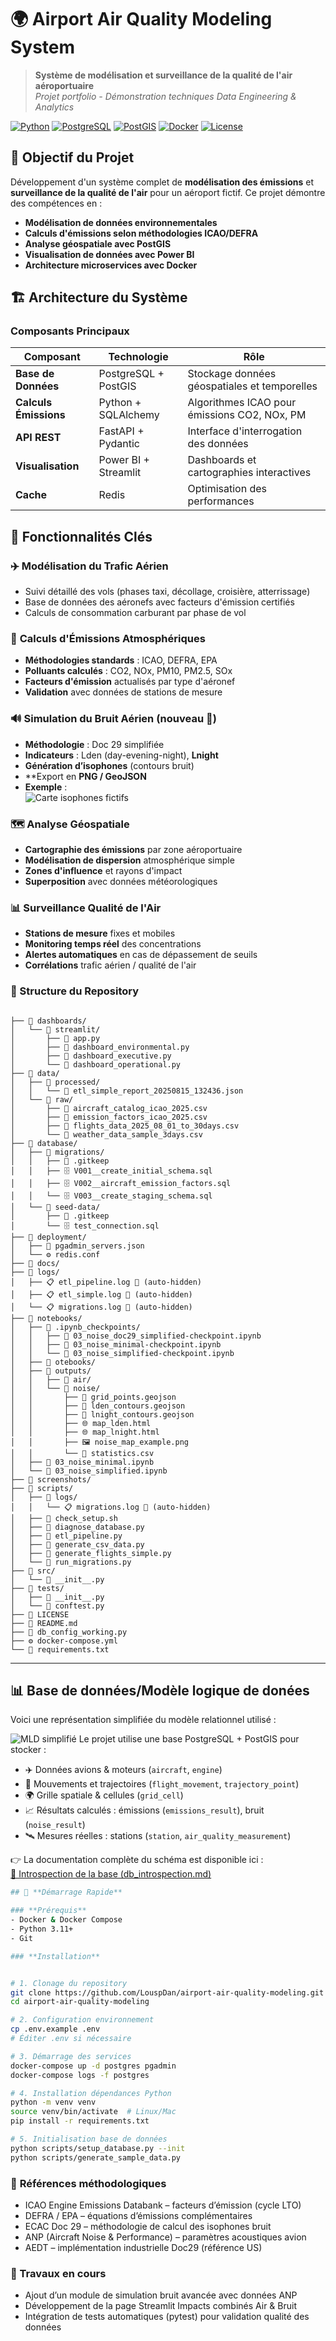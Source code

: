# 🌍 Airport Air Quality Modeling System

> **Système de modélisation et surveillance de la qualité de l'air aéroportuaire**  
> *Projet portfolio - Démonstration techniques Data Engineering & Analytics*

[![Python](https://img.shields.io/badge/Python-3.11+-blue.svg)](https://python.org)
[![PostgreSQL](https://img.shields.io/badge/PostgreSQL-15+-green.svg)](https://postgresql.org)
[![PostGIS](https://img.shields.io/badge/PostGIS-3.3+-orange.svg)](https://postgis.net)
[![Docker](https://img.shields.io/badge/Docker-Compose-blue.svg)](https://docker.com)
[![License](https://img.shields.io/badge/License-MIT-yellow.svg)](LICENSE)

## 🎯 **Objectif du Projet**

Développement d'un système complet de **modélisation des émissions** et **surveillance de la qualité de l'air** pour un aéroport fictif. Ce projet démontre des compétences en :

- **Modélisation de données environnementales**
- **Calculs d'émissions selon méthodologies ICAO/DEFRA** 
- **Analyse géospatiale avec PostGIS**
- **Visualisation de données avec Power BI**
- **Architecture microservices avec Docker**

## 🏗️ **Architecture du Système**

### **Composants Principaux**

| Composant | Technologie | Rôle |
|-----------|-------------|------|
| **Base de Données** | PostgreSQL + PostGIS | Stockage données géospatiales et temporelles |
| **Calculs Émissions** | Python + SQLAlchemy | Algorithmes ICAO pour émissions CO2, NOx, PM |
| **API REST** | FastAPI + Pydantic | Interface d'interrogation des données |
| **Visualisation** | Power BI + Streamlit | Dashboards et cartographies interactives |
| **Cache** | Redis | Optimisation des performances |

## 🌟 **Fonctionnalités Clés**

### ✈️ **Modélisation du Trafic Aérien**
- Suivi détaillé des vols (phases taxi, décollage, croisière, atterrissage)
- Base de données des aéronefs avec facteurs d'émission certifiés
- Calculs de consommation carburant par phase de vol

### 🧪 **Calculs d'Émissions Atmosphériques**
- **Méthodologies standards** : ICAO, DEFRA, EPA
- **Polluants calculés** : CO2, NOx, PM10, PM2.5, SOx
- **Facteurs d'émission** actualisés par type d'aéronef
- **Validation** avec données de stations de mesure

### 🔊 Simulation du Bruit Aérien (nouveau 🚀)
- **Méthodologie** : Doc 29 simplifiée  
- **Indicateurs** : Lden (day-evening-night), **Lnight**  
- **Génération d’isophones** (contours bruit)  
- **Export en **PNG / GeoJSON**  
- **Exemple** :  
  ![Carte isophones fictifs](outputs/noise/noise_map_example.png)

### 🗺️ **Analyse Géospatiale**
- **Cartographie des émissions** par zone aéroportuaire
- **Modélisation de dispersion** atmosphérique simple
- **Zones d'influence** et rayons d'impact
- **Superposition** avec données météorologiques

### 📊 **Surveillance Qualité de l'Air**
- **Stations de mesure** fixes et mobiles
- **Monitoring temps réel** des concentrations
- **Alertes automatiques** en cas de dépassement de seuils
- **Corrélations** trafic aérien / qualité de l'air

### 📁 Structure du Repository
```

├── 📁 dashboards/
│   └── 📁 streamlit/
│       ├── 🐍 app.py
│       ├── 🐍 dashboard_environmental.py
│       ├── 🐍 dashboard_executive.py
│       └── 🐍 dashboard_operational.py
├── 📁 data/
│   ├── 📁 processed/
│   │   └── 📄 etl_simple_report_20250815_132436.json
│   └── 📁 raw/
│       ├── 📄 aircraft_catalog_icao_2025.csv
│       ├── 📄 emission_factors_icao_2025.csv
│       ├── 📄 flights_data_2025_08_01_to_30days.csv
│       └── 📄 weather_data_sample_3days.csv
├── 📁 database/
│   ├── 📁 migrations/
│   │   ├── 📄 .gitkeep
│   │   ├── 🗄️ V001__create_initial_schema.sql
│   │   ├── 🗄️ V002__aircraft_emission_factors.sql
│   │   └── 🗄️ V003__create_staging_schema.sql
│   └── 📁 seed-data/
│       ├── 📄 .gitkeep
│       └── 🗄️ test_connection.sql
├── 📁 deployment/
│   ├── 📄 pgadmin_servers.json
│   └── ⚙️ redis.conf
├── 📁 docs/
├── 📁 logs/
│   ├── 📋 etl_pipeline.log 🚫 (auto-hidden)
│   ├── 📋 etl_simple.log 🚫 (auto-hidden)
│   └── 📋 migrations.log 🚫 (auto-hidden)
├── 📁 notebooks/
│   ├── 📁 .ipynb_checkpoints/
│   │   ├── 📓 03_noise_doc29_simplified-checkpoint.ipynb
│   │   ├── 📓 03_noise_minimal-checkpoint.ipynb
│   │   └── 📓 03_noise_simplified-checkpoint.ipynb
│   ├── 📁 otebooks/
│   ├── 📁 outputs/
│   │   ├── 📁 air/
│   │   └── 📁 noise/
│   │       ├── 📄 grid_points.geojson
│   │       ├── 📄 lden_contours.geojson
│   │       ├── 📄 lnight_contours.geojson
│   │       ├── 🌐 map_lden.html
│   │       ├── 🌐 map_lnight.html
│   │       ├── 🖼️ noise_map_example.png
│   │       └── 📄 statistics.csv
│   ├── 📓 03_noise_minimal.ipynb
│   └── 📓 03_noise_simplified.ipynb
├── 📁 screenshots/
├── 📁 scripts/
│   ├── 📁 logs/
│   │   └── 📋 migrations.log 🚫 (auto-hidden)
│   ├── 🐚 check_setup.sh
│   ├── 🐍 diagnose_database.py
│   ├── 🐍 etl_pipeline.py
│   ├── 🐍 generate_csv_data.py
│   ├── 🐍 generate_flights_simple.py
│   └── 🐍 run_migrations.py
├── 📁 src/
│   └── 🐍 __init__.py
├── 📁 tests/
│   ├── 🐍 __init__.py
│   └── 🐍 conftest.py
├── 📜 LICENSE
├── 📖 README.md
├── 🐍 db_config_working.py
├── ⚙️ docker-compose.yml
└── 📄 requirements.txt
```
---
## 📊 Base de données/Modèle logique de donées

Voici une représentation simplifiée du modèle relationnel utilisé :  

![MLD simplifié](docs/mld_detailed_schema.svg)
Le projet utilise une base PostgreSQL + PostGIS pour stocker :
- ✈️ Données avions & moteurs (`aircraft`, `engine`)
- 🛫 Mouvements et trajectoires (`flight_movement`, `trajectory_point`)
- 🌍 Grille spatiale & cellules (`grid_cell`)
- 📈 Résultats calculés : émissions (`emissions_result`), bruit (`noise_result`)
- 🛰️ Mesures réelles : stations (`station`, `air_quality_measurement`)

👉 La documentation complète du schéma est disponible ici :  
[📑 Introspection de la base (db_introspection.md)](docs/db_introspection.md)

```bash
## 🚀 **Démarrage Rapide**

### **Prérequis**
- Docker & Docker Compose
- Python 3.11+
- Git

### **Installation**


# 1. Clonage du repository
git clone https://github.com/LouspDan/airport-air-quality-modeling.git
cd airport-air-quality-modeling

# 2. Configuration environnement
cp .env.example .env
# Éditer .env si nécessaire

# 3. Démarrage des services
docker-compose up -d postgres pgadmin
docker-compose logs -f postgres

# 4. Installation dépendances Python
python -m venv venv
source venv/bin/activate  # Linux/Mac
pip install -r requirements.txt

# 5. Initialisation base de données
python scripts/setup_database.py --init
python scripts/generate_sample_data.py
```
### 📖 **Références méthodologiques**

- ICAO Engine Emissions Databank – facteurs d’émission (cycle LTO)
- DEFRA / EPA – équations d’émissions complémentaires
- ECAC Doc 29 – méthodologie de calcul des isophones bruit
- ANP (Aircraft Noise & Performance) – paramètres acoustiques avion
- AEDT – implémentation industrielle Doc29 (référence US)

### 🚧 Travaux en cours

- Ajout d’un module de simulation bruit avancée avec données ANP
- Développement de la page Streamlit Impacts combinés Air & Bruit
- Intégration de tests automatiques (pytest) pour validation qualité des données